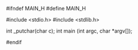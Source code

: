 #ifndef MAIN_H
#define MAIN_H

#include <stdio.h>
#include <stdlib.h>

int _putchar(char c);
int main (int argc, char *argv[]);


#endif
